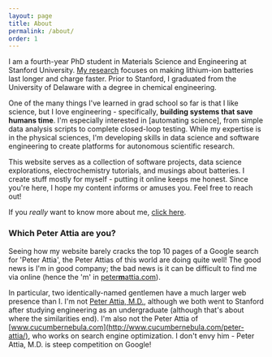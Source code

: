 ```yaml
---
layout: page
title: About
permalink: /about/
order: 1
---
```


I am a fourth-year PhD student in Materials Science and Engineering
at Stanford University.
[My research](/research) focuses on making lithium-ion batteries last longer
and charge faster.
Prior to Stanford,
I graduated from the University of Delaware
with a degree in chemical engineering.

One of the many things I've learned in grad school so far is that I like science,
but I love engineering - specifically, **building systems that save humans time**.
I'm especially interested in [automating science],
from simple data analysis scripts to complete closed-loop testing.
While my expertise is in the physical sciences,
I'm developing skills in data science and software engineering
to create platforms for autonomous scientific research.

This website serves as a collection of software projects,
data science explorations, electrochemistry tutorials,
and musings about batteries. I create stuff mostly for myself -
putting it online keeps me honest.
Since you're here, I hope my content informs or amuses you.
Feel free to reach out!

If you *really* want to know more about me, [click here](/personal).

### Which Peter Attia are you?

Seeing how my website barely cracks the top 10 pages of a Google search for
'Peter Attia', the Peter Attias of this world are doing quite well! The good
news is I'm in good company; the bad news is it can be difficult to find me via
online (hence the 'm' in [peter**m**attia.com](http://www.petermattia.com)).

In particular, two identically-named gentlemen have a much larger web presence than I.
I'm not [Peter Attia, M.D.](http://eatingacademy.com/dr-peter-attia),
although we both went to Stanford after studying engineering as an undergraduate
(although that's about where the similarities end). I'm also not the Peter Attia
of [www.cucumbernebula.com](http://www.cucumbernebula.com/peter-attia/),
who works on search engine optimization. I don't envy him - Peter Attia, M.D.
is steep competition on Google!
